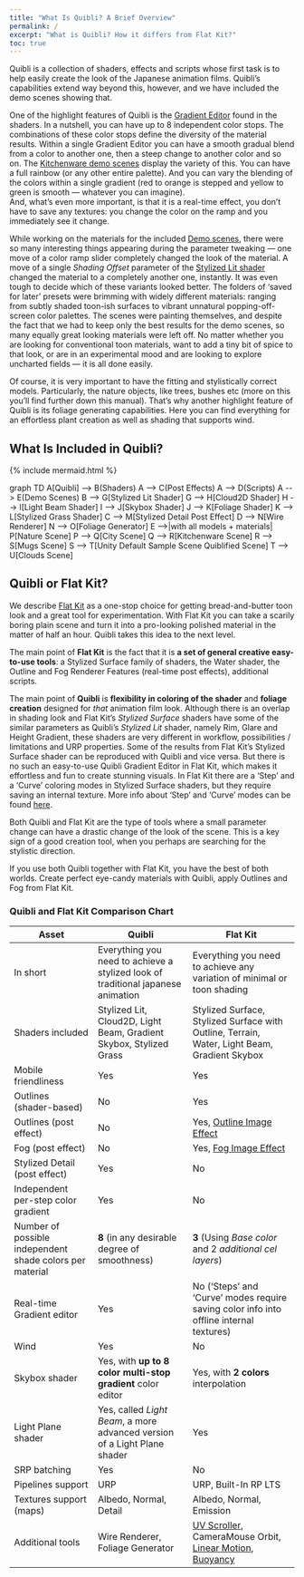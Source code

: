 ```yaml
---
title: "What Is Quibli? A Brief Overview"
permalink: /
excerpt: "What is Quibli? How it differs from Flat Kit?"
toc: true
---
```


Quibli is a collection of shaders, effects and scripts whose first task is to help easily create the look of the Japanese animation films. Quibli’s capabilities extend way beyond this, however, and we have included the demo scenes showing that.  

One of the highlight features of Quibli is the [Gradient Editor](stylized-lit-shader#main-shading-parameters) found in the shaders. In a nutshell, you can have up to 8 independent color stops. The combinations of these color stops define the diversity of the material results. Within a single Gradient Editor you can have a smooth gradual blend from a color to another one, then a steep change to another color and so on. The [Kitchenware demo scenes](demo-scenes#kitchenware) display the variety of this. You can have a full rainbow (or any other entire palette). And you can vary the blending of the colors within a single gradient (red to orange is stepped and yellow to green is smooth — whatever you can imagine).  
And, what’s even more important, is that it is a real-time effect, you don’t have to save any textures: you change the color on the ramp and you immediately see it change.  

While working on the materials for the included [Demo scenes](demo-scenes), there were so many interesting things appearing during the parameter tweaking — one move of a color ramp slider completely changed the look of the material. A move of a single _Shading Offset_ parameter of the [Stylized Lit shader](stylized-lit-shader) changed the material to a completely another one, instantly. It was even tough to decide which of these variants looked better. The folders of ‘saved for later’ presets were brimming with widely different materials: ranging from subtly shaded toon-ish surfaces to vibrant unnatural popping-off-screen color palettes. The scenes were painting themselves, and despite the fact that we had to keep only the best results for the demo scenes, so many equally great looking materials were left off. No matter whether you are looking for conventional toon materials, want to add a tiny bit of spice to that look, or are in an experimental mood and are looking to explore uncharted fields — it is all done easily.  

Of course, it is very important to have the fitting and stylistically correct models. Particularly, the nature objects, like trees, bushes etc (more on this you’ll find further down this manual). That’s why another highlight feature of Quibli is its foliage generating capabilities. Here you can find everything for an effortless plant creation as well as shading that supports wind.


## What Is Included in Quibli?

{% include mermaid.html %}
<div class="mermaid">
graph TD
A[Quibli] --> B(Shaders)
A --> C(Post Effects)
A --> D(Scripts)
A --> E(Demo Scenes)
B --> G[Stylized Lit Shader]
G --> H[Cloud2D Shader]
H --> I[Light Beam Shader]
I --> J[Skybox Shader]
J --> K[Foliage Shader]
K --> L[Stylized Grass Shader]
C --> M[Stylized Detail Post Effect]
D --> N[Wire Renderer]
N --> O[Foliage Generator]
E -->|with all models + materials| P[Nature Scene]
P --> Q[City Scene]
Q --> R[Kitchenware Scene]
R --> S[Mugs Scene]
S --> T[Unity Default Sample Scene Quiblified Scene]
T --> U[Clouds Scene]
</div>

## Quibli or Flat Kit?

We describe [Flat Kit](http://u3d.as/1uVy) as a one-stop choice for getting bread-and-butter toon look and a great tool for experimentation. With Flat Kit you can take a scarily boring plain scene and turn it into a pro-looking polished material in the matter of half an hour. Quibli takes this idea to the next level.  

The main point of **Flat Kit** is the fact that it is **a set of general creative easy-to-use tools**: a Stylized Surface family of shaders, the Water shader, the Outline and Fog Renderer Features (real-time post effects), additional scripts.  

The main point of **Quibli** is **flexibility in coloring of the shader** and **foliage creation** designed for _that_ animation film look. Although there is an overlap in shading look and Flat Kit’s _Stylized Surface_ shaders have some of the similar parameters as Quibli’s _Stylized Lit_ shader, namely Rim, Glare and Height Gradient, these shaders are very different in workflow, possibilities / limitations and URP properties. Some of the results from Flat Kit’s Stylized Surface shader can be reproduced with Quibli and vice versa. But there is no such an easy-to-use Quibli Gradient Editor in Flat Kit, which makes it effortless and fun to create stunning visuals. In Flat Kit there are a ‘Step’ and a ‘Curve’ coloring modes in Stylized Surface shaders, but they require saving an internal texture. More info about ‘Step’ and ‘Curve’ modes can be found [here](https://flatkit.dustyroom.com/#311-the-main-parameters-of-the-shader).  

Both Quibli and Flat Kit are the type of tools where a small parameter change can have a drastic change of the look of the scene. This is a key sign of a good creation tool, when you perhaps are searching for the stylistic direction.  

If you use both Quibli together with Flat Kit, you have the best of both worlds. Create perfect eye-candy materials with Quibli, apply Outlines and Fog from Flat Kit.  


### Quibli and Flat Kit Comparison Chart

| Asset | **Quibli** | **Flat Kit**
| --- | --- | --- |
| In short | Everything you need to achieve a stylized look of traditional japanese animation | Everything you need to achieve any variation of minimal or toon shading |
| Shaders included | Stylized Lit, Cloud2D, Light Beam, Gradient Skybox, Stylized Grass | Stylized Surface, Stylized Surface with Outline, Terrain, Water, Light Beam, Gradient Skybox |
| Mobile friendliness | Yes | Yes |
| Outlines (shader-based) | No | Yes |
| Outlines (post effect) | No | Yes, [Outline Image Effect](https://flatkit.dustyroom.com/#42-outline-image-effect) |
| Fog (post effect) | No | Yes, [Fog Image Effect](https://flatkit.dustyroom.com/#41-fog-image-effect) |
| Stylized Detail (post effect) | Yes | No |
| Independent per-step color gradient | Yes | No |
| Number of possible independent shade colors per material | **8** (in any desirable degree of smoothness) | **3** (Using _Base color_ and 2 _additional cel layers_) |
| Real-time Gradient editor | Yes | No (‘Steps’ and ‘Curve’ modes require saving color info into offline internal textures) |
| Wind | Yes | No |
| Skybox shader | Yes, with **up to 8 color multi-stop gradient** color editor | Yes, with **2 colors** interpolation |
| Light Plane shader | Yes, called _Light Beam_, a more advanced version of a Light Plane shader | Yes |
| SRP batching | Yes | No |
| Pipelines support | URP | URP, Built-In RP LTS |
| Textures support (maps) | Albedo, Normal, Detail | Albedo, Normal, Emission |
| Additional tools | Wire Renderer, Foliage Generator | [UV Scroller](https://flatkit.dustyroom.com/#51-uv-scroller), CameraMouse Orbit, [Linear Motion](https://flatkit.dustyroom.com/#52-linear-motion), [Buoyancy](https://flatkit.dustyroom.com/#53-buoyancy) |






